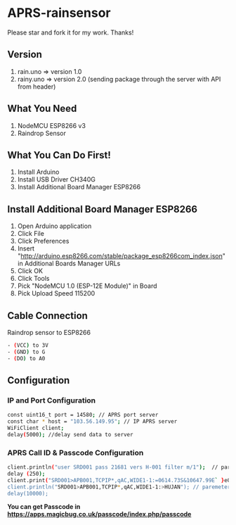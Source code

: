 # APRS-rainsensor
Please star and fork it for my work. Thanks!

## Version
1. rain.uno => version 1.0
2. rainy.uno => version 2.0 (sending package through the server with API from header)

## What You Need
1. NodeMCU ESP8266 v3
2. Raindrop Sensor

## What You Can Do First!
1. Install Arduino
2. Install USB Driver CH340G
3. Install Additional Board Manager ESP8266

## Install Additional Board Manager ESP8266
1. Open Arduino application
2. Click File
3. Click Preferences
4. Insert "http://arduino.esp8266.com/stable/package_esp8266com_index.json" in Additional Boards Manager URLs
5. Click OK
6. Click Tools
7. Pick "NodeMCU 1.0 (ESP-12E Module)" in Board
8. Pick Upload Speed 115200

## Cable Connection
Raindrop sensor to ESP8266
```bash
- (VCC) to 3V
- (GND) to G
- (DO) to A0
```

## Configuration
### IP and Port Configuration
```bash
const uint16_t port = 14580; // APRS port server
const char * host = "103.56.149.95"; // IP APRS server
WiFiClient client; 
delay(5000); //delay send data to server
```

### APRS Call ID & Passcode Configuration
```bash
client.println("user SRD001 pass 21681 vers H-001 filter m/1");  // parameter aprs id
delay (250);
client.print("SRD001>APB001,TCPIP*,qAC,WIDE1-1:=0614.73S&10647.99E` }e05]?]]?]??{!EMERGENCY!");     // paremeter aprs
client.println("SRD001>APB001,TCPIP*,qAC,WIDE1-1:>HUJAN"); // paremeter aprs
delay(10000);
```
**You can get Passcode in https://apps.magicbug.co.uk/passcode/index.php/passcode**

